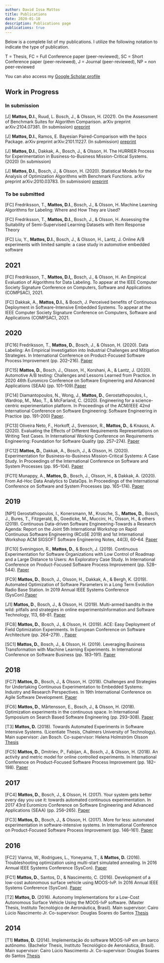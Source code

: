 ```yaml
---
author: David Issa Mattos
title: Publications
date: 2020-01-10
description: Publications page
publications: true
---
```


Below is a complete list of my publications. I utilize the following notation to indicate the type of publication.

T = Thesis, FC = Full Conference paper (peer-reviewed), SC = Short Conference paper (peer-reviewed), J = Journal (peer-reviewed), NP = non peer-reviewed

You can also access my [Google Scholar profile](https://scholar.google.com/citations?user=h-PQYk4AAAAJ&hl=en)

## Work in Progress 

### In submission

[J] **Mattos, D.I.**, Ruud, L. Bosch, J., & Olsson, H. (2021). On the Assessment of Benchmark Suites for Algorithm Comparison. arXiv preprint arXiv:2104.07381. (In submission) [preprint](https://arxiv.org/abs/2104.07381)

[J] **Mattos, D.I.**, Ramos, E. Bayesian Paired-Comparison with the bpcs Package. arXiv preprint arXiv:2101.11227. (In submission) [preprint](https://arxiv.org/pdf/2101.11227.pdf)

[J] **Mattos, D.I.**, Dakkak, A., Bosch, J., & Olsson, H. The HURRIER Process for Experimentation in Business-to-Business Mission-Critical Systems. (2020) (In submission)

[J] **Mattos, D.I.**, Bosch, J., & Olsson, H. (2020). Statistical Models for the Analysis of Optimization Algorithms with Benchmark Functions. arXiv preprint arXiv:2010.03783. (In submission) [preprint](https://arxiv.org/pdf/2010.03783.pdf)

### To be submitted

[FC] Fredriksson, T., **Mattos, D.I.**, Bosch, J., & Olsson, H.  Machine Learning Algorithms for Labeling: Where and How They are Used?

[FC] Fredriksson, T., **Mattos, D.I.**, Bosch, J., & Olsson, H.  Assessing the Suitability of Semi-Supervised Learning Datasets with Item Response Theory

[FC] Liu, Y., **Mattos, D.I.**, Bosch, J., & Olsson, H., Lantz, J.  Online A/B experiments with limited sample: a case study in automotive embedded software 

## 2021

[FC] Fredriksson, T., **Mattos, D.I,**, Bosch, J., & Olsson, H. An Empirical Evaluation of Algorithms for Data Labeling. To appear at the IEEE Computer Society Signature Conference on Computers, Software and Applications (COMPSAC), 2021.

[FC] Dakkak, A., **Mattos, D.I.**, & Bosch, J. Perceived benefits of Continuous Deployment in Software-Intensive Embedded Systems. To appear at the IEEE Computer Society Signature Conference on Computers, Software and Applications (COMPSAC), 2021.

## 2020 

[FC16] Fredriksson, T., **Mattos, D.**, Bosch, J., & Olsson, H. (2020). Data Labeling: An Empirical Investigation into Industrial Challenges and Mitigation Strategies. In International Conference on Product-Focused Software Process Improvement (pp. 202–216). [Paper](https://link.springer.com/chapter/10.1007/978-3-030-64148-1_13)

[FC15] **Mattos, D.**, Bosch, J., Olsson, H., Korshani, A., & Lantz, J. (2020). Automotive A/B testing: Challenges and Lessons Learned from Practice. In 2020 46th Euromicro Conference on Software Engineering and Advanced Applications (SEAA) (pp. 101–109).[Paper](https://ieeexplore.ieee.org/abstract/document/9226309)

[FC14] Diamantopoulos, N., Wong, J., **Mattos, D.**, Gerostathopoulos, I., Wardrop, M., Mao, T., & McFarland, C. (2020). Engineering for a science-centric experimentation platform. In Proceedings of the ACM/IEEE 42nd International Conference on Software Engineering: Software Engineering in Practice (pp. 191–200) [Paper](https://dl.acm.org/doi/pdf/10.1145/3377813.3381349).

[FC13] Oliveira Neto, F., Horkoff, J., Svensson, R., **Mattos, D.**, & Knauss, A. (2020). Evaluating the Effects of Different Requirements Representations on Writing Test Cases. In International Working Conference on Requirements Engineering: Foundation for Software Quality (pp. 257–274). [Paper](https://link.springer.com/chapter/10.1007/978-3-030-44429-7_18)

[FC12] **Mattos, D.**, Dakkak, A., Bosch, J., & Olsson, H. (2020). Experimentation for Business-to-Business Mission-Critical Systems: A Case Study. In Proceedings of the International Conference on Software and System Processes (pp. 95–104). [Paper](https://dl.acm.org/doi/10.1145/3379177.3388902)

[FC11] Munappy, A., **Mattos, D.**, Bosch, J., Olsson, H., & Dakkak, A. (2020). From Ad-Hoc Data Analytics to DataOps. In Proceedings of the International Conference on Software and System Processes (pp. 165–174). [Paper](https://dl.acm.org/doi/pdf/10.1145/3379177.3388909)

## 2019
[NP1] Gerostathopoulos, I., Konersmann, M., Krusche, S., **Mattos, D.**, Bosch, J., Bures, T., Fitzgerald, B., Goedicke, M., Muccini, H., Olsson, H., & others (2019). Continuous Data-driven Software Engineering-Towards a Research Agenda: Report on the Joint 5th International Workshop on Rapid Continuous Software Engineering (RCoSE 2019) and 1st International Workshop ACM SIGSOFT Software Engineering Notes, 44(3), 60–64. [Paper](https://dl.acm.org/doi/pdf/10.1145/3356773.3356811)

[FC10] Sveningson, R., **Mattos, D.**, & Bosch, J. (2019). Continuous Experimentation for Software Organizations with Low Control of Roadmap and a Large Distance to Users: An Exploratory Case Study. In International Conference on Product-Focused Software Process Improvement (pp. 528–544). [Paper](https://link.springer.com/chapter/10.1007/978-3-030-35333-9_37)

[FC9] **Mattos, D.**, Bosch, J., Olsson, H., Dakkak, A., & Bergh, K. (2019). Automated Optimization of Software Parameters in a Long Term Evolution Radio Base Station. In 2019 Annual IEEE Systems Conference (SysCon).[Paper](https://ieeexplore.ieee.org/abstract/document/8836830)

[J1] **Mattos, D**., Bosch, J., & Olsson, H. (2019). Multi-armed bandits in the wild: pitfalls and strategies in online experimentsInformation and Software Technology, 113, 68–81. [Paper](https://www.sciencedirect.com/science/article/abs/pii/S0950584919301053)

[FC8] **Mattos, D.**, Bosch, J., & Olsson, H. (2019). ACE: Easy Deployment of Field Optimization Experiments. In European Conference on Software Architecture (pp. 264–279). , [Paper](https://link.springer.com/chapter/10.1007/978-3-030-29983-5_18)

[SC1] **Mattos, D.**, Bosch, J., & Olsson, H. (2019). Leveraging Business Transformation with Machine Learning Experiments. In International Conference on Software Business (pp. 183–191). [Paper](https://link.springer.com/chapter/10.1007/978-3-030-33742-1_15)

## 2018

[FC7] **Mattos, D.**, Bosch, J., & Olsson, H. (2018). Challenges and Strategies for Undertaking Continuous Experimentation to Embedded Systems: Industry and Research Perspectives. In 19th International Conference on Agile Software Development. [Paper](https://link.springer.com/chapter/10.1007/978-3-319-91602-6_20)

[FC6] **Mattos, D.**, Mårtensson, E., Bosch, J., & Olsson, H. (2018). Optimization experiments in the continuous space. In International Symposium on Search Based Software Engineering (pp. 293–308). [Paper](https://link.springer.com/chapter/10.1007%2F978-3-319-99241-9_16)

[T3] **Mattos, D.** (2018). Towards Automated Experiments in Software Intensive Systems. (Licentiate Thesis, Chalmers University of Technology). Main supervisor: Jan Bosch. Co-supervisor: Helena Holmström Olsson [Thesis](https://research.chalmers.se/publication/504558/file/504558_Fulltext.pdf)

[FC5] **Mattos, D.**, Dmitriev, P., Fabijan, A., Bosch, J., & Olsson, H. (2018). An activity and metric model for online controlled experiments. In International Conference on Product-Focused Software Process Improvement (pp. 182–198). [Paper](https://link.springer.com/chapter/10.1007/978-3-030-03673-7_14)

## 2017

[FC4] **Mattos, D.**, Bosch, J., & Olsson, H. (2017). Your system gets better every day you use it: towards automated continuous experimentation. In 2017 43rd Euromicro Conference on Software Engineering and Advanced Applications (SEAA) (pp. 256–265). [Paper](https://ieeexplore.ieee.org/abstract/document/8051357)

[FC3] **Mattos, D.**, Bosch, J., & Olsson, H. (2017). More for less: automated experimentation in software-intensive systems. In International Conference on Product-Focused Software Process Improvement (pp. 146–161). [Paper](https://link.springer.com/chapter/10.1007%2F978-3-319-69926-4_12)


## 2016

[FC2] Vianna, W., Rodrigues, L., Yoneyama, T., & **Mattos, D.** (2016). Troubleshooting optimization using multi-start simulated annealing. In 2016 Annual IEEE Systems Conference (SysCon). [Paper](https://ieeexplore.ieee.org/document/7490522)

[FC1] **Mattos, D.**, Santos, D., & Nascimento, C. (2016). Development of a low-cost autonomous surface vehicle using MOOS-IvP. In 2016 Annual IEEE Systems Conference (SysCon). [Paper](https://ieeexplore.ieee.org/abstract/document/7490541)

[T2] **Mattos, D.** (2016). Autonomy Implementations for a Low-Cost Autonomous Surface Vehicle Using the MOOS-IvP software. (Master Thesis, Instituto Tecnológico de Aeronáutica, Brasil). Main supervisor: Cairo Lúcio Nascimento Jr. Co-supervisor: Douglas Soares do Santos  [Thesis](/pdf/msc_thesis.pdf)

## 2014

[T1] **Mattos, D.** (2014). Implementação do software MOOS-IvP em um barco autônomo. (Bachelor Thesis, Instituto Tecnológico de Aeronáutica, Brasil). Main supervisor: Cairo Lúcio Nascimento Jr. Co-supervisor: Douglas Soares do Santos [Thesis](/pdf/bsc_thesis.pdf)